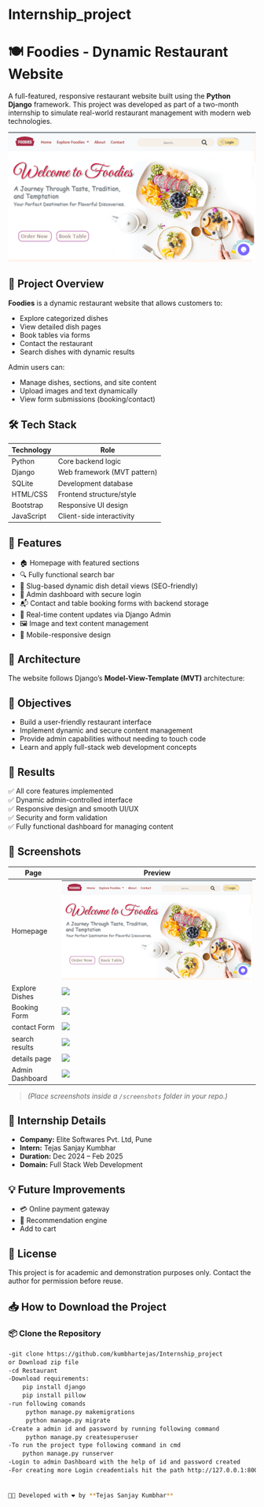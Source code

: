 # Internship_project

# 🍽️ Foodies - Dynamic Restaurant Website

A full-featured, responsive restaurant website built using the **Python Django** framework. This project was developed as part of a two-month internship to simulate real-world restaurant management with modern web technologies.

![Homepage Screenshot](./screenshots/home.png)

## 🚀 Project Overview

**Foodies** is a dynamic restaurant website that allows customers to:
- Explore categorized dishes
- View detailed dish pages
- Book tables via forms
- Contact the restaurant
- Search dishes with dynamic results

Admin users can:
- Manage dishes, sections, and site content
- Upload images and text dynamically
- View form submissions (booking/contact)

## 🛠️ Tech Stack

| Technology    | Role                        |
|---------------|-----------------------------|
| Python        | Core backend logic          |
| Django        | Web framework (MVT pattern) |
| SQLite        | Development database        |
| HTML/CSS      | Frontend structure/style    |
| Bootstrap     | Responsive UI design        |
| JavaScript    | Client-side interactivity   |

## 🧰 Features

- 🏠 Homepage with featured sections
- 🔍 Fully functional search bar
- 📜 Slug-based dynamic dish detail views (SEO-friendly)
- 📇 Admin dashboard with secure login
- 📬 Contact and table booking forms with backend storage
- 🔄 Real-time content updates via Django Admin
- 🖼️ Image and text content management
- 📱 Mobile-responsive design

## 📐 Architecture

The website follows Django’s **Model-View-Template (MVT)** architecture:

## 🎯 Objectives

- Build a user-friendly restaurant interface
- Implement dynamic and secure content management
- Provide admin capabilities without needing to touch code
- Learn and apply full-stack web development concepts

## 🧪 Results

✅ All core features implemented  
✅ Dynamic admin-controlled interface  
✅ Responsive design and smooth UI/UX  
✅ Security and form validation  
✅ Fully functional dashboard for managing content  

## 📸 Screenshots

| Page                | Preview                         |
|---------------------|----------------------------------|
| Homepage            | ![](./screenshots/home.png)     |
| Explore Dishes      | ![](./screenshots/explore.png)  |
| Booking Form        | ![](./screenshots/booking.png)  |
| contact Form        | ![](./screenshots/contact.png)  |
| search results      | ![](./screenshots/contact.png)  |
| details page        | ![](./screenshots/contact.png)  |
| Admin Dashboard     | ![](./screenshots/admin.png)    |

> *(Place screenshots inside a `/screenshots` folder in your repo.)*

## 🏢 Internship Details

- **Company:** Elite Softwares Pvt. Ltd, Pune  
- **Intern:** Tejas Sanjay Kumbhar  
- **Duration:** Dec 2024 – Feb 2025  
- **Domain:** Full Stack Web Development  

## 💡 Future Improvements

- 💳 Online payment gateway
- 🤖 Recommendation engine
- Add to cart 

## 📜 License

This project is for academic and demonstration purposes only. Contact the author for permission before reuse.

## 📥 How to Download the Project

### 📦 Clone the Repository

```bash
-git clone https://github.com/kumbhartejas/Internship_project
or Download zip file
-cd Restaurant
-Download requirements:
    pip install django
    pip install pillow
-run following comands
     python manage.py makemigrations
     python manage.py migrate
-Create a admin id and password by running following command
     python manage.py createsuperuser
-To run the project type following command in cmd
    python manage.py runserver
-Login to admin Dashboard with the help of id and password created
-For creating more Login creadentials hit the path http://127.0.0.1:8000/admin/ and create new user


🧑‍💻 Developed with ❤️ by **Tejas Sanjay Kumbhar**



